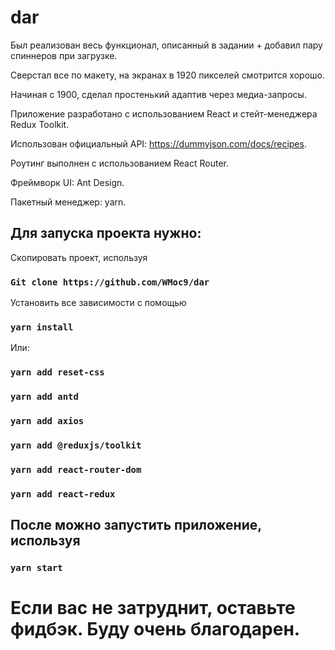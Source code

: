 # dar

Был реализован весь функционал, описанный в задании + добавил пару спиннеров при загрузке.

Сверстал все по макету, на экранах в 1920 пикселей смотрится хорошо.

Начиная с 1900, сделал простенький адаптив через медиа-запросы.

Приложение разработано с использованием React и стейт-менеджера Redux Toolkit. 

Использован официальный API: https://dummyjson.com/docs/recipes.

Роутинг выполнен с использованием React Router.

Фреймворк UI: Ant Design.

Пакетный менеджер: yarn.

## Для запуска проекта нужно:

Скопировать проект, используя 

### `Git clone https://github.com/WMoc9/dar`

Установить все зависимости с помощью 

### `yarn install` 

Или: 
### `yarn add reset-css` 
### `yarn add antd` 
### `yarn add axios` 
### `yarn add @reduxjs/toolkit` 
### `yarn add react-router-dom` 
### `yarn add react-redux`

## После можно запустить приложение, используя

### `yarn start`

# Если вас не затруднит, оставьте фидбэк. Буду очень благодарен.
